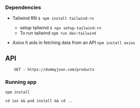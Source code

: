 ### Dependencies

- Tailwind RN `$ npm install tailwind-rn`

  - setup tailwind `$ npx setup-tailwind-rn`
  - To run tailwind `npm run dev:tailwind`

- Axios
  It aids in fetching data from an API
  `npm install axios`

## API

```
    GET - https://dummyjson.com/products
```

### Running app

```
npm install

cd ios && pod install && cd ..
```
